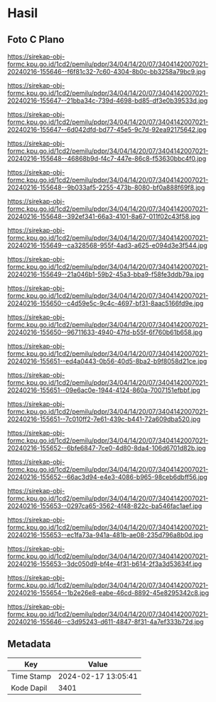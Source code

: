 # Hasil

## Foto C Plano

https://sirekap-obj-formc.kpu.go.id/1cd2/pemilu/pdpr/34/04/14/20/07/3404142007021-20240216-155646--f6f81c32-7c60-4304-8b0c-bb3258a79bc9.jpg

https://sirekap-obj-formc.kpu.go.id/1cd2/pemilu/pdpr/34/04/14/20/07/3404142007021-20240216-155647--21bba34c-739d-4698-bd85-df3e0b39533d.jpg

https://sirekap-obj-formc.kpu.go.id/1cd2/pemilu/pdpr/34/04/14/20/07/3404142007021-20240216-155647--6d042dfd-bd77-45e5-9c7d-92ea92175642.jpg

https://sirekap-obj-formc.kpu.go.id/1cd2/pemilu/pdpr/34/04/14/20/07/3404142007021-20240216-155648--46868b9d-f4c7-447e-86c8-f53630bbc4f0.jpg

https://sirekap-obj-formc.kpu.go.id/1cd2/pemilu/pdpr/34/04/14/20/07/3404142007021-20240216-155648--9b033af5-2255-473b-8080-bf0a888f69f8.jpg

https://sirekap-obj-formc.kpu.go.id/1cd2/pemilu/pdpr/34/04/14/20/07/3404142007021-20240216-155648--392ef341-66a3-4101-8a67-011f02c43f58.jpg

https://sirekap-obj-formc.kpu.go.id/1cd2/pemilu/pdpr/34/04/14/20/07/3404142007021-20240216-155649--ca328568-955f-4ad3-a625-e094d3e3f544.jpg

https://sirekap-obj-formc.kpu.go.id/1cd2/pemilu/pdpr/34/04/14/20/07/3404142007021-20240216-155649--21a046b1-59b2-45a3-bba9-f58fe3ddb79a.jpg

https://sirekap-obj-formc.kpu.go.id/1cd2/pemilu/pdpr/34/04/14/20/07/3404142007021-20240216-155650--c4d59e5c-9c4c-4697-bf31-8aac5166fd9e.jpg

https://sirekap-obj-formc.kpu.go.id/1cd2/pemilu/pdpr/34/04/14/20/07/3404142007021-20240216-155650--96711633-4940-47fd-b55f-6f760b61b658.jpg

https://sirekap-obj-formc.kpu.go.id/1cd2/pemilu/pdpr/34/04/14/20/07/3404142007021-20240216-155651--ed4a0443-0b56-40d5-8ba2-b9f8058d21ce.jpg

https://sirekap-obj-formc.kpu.go.id/1cd2/pemilu/pdpr/34/04/14/20/07/3404142007021-20240216-155651--09e6ac0e-1944-4124-860a-7007151efbbf.jpg

https://sirekap-obj-formc.kpu.go.id/1cd2/pemilu/pdpr/34/04/14/20/07/3404142007021-20240216-155651--7c010ff2-7e61-439c-b441-72a609dba520.jpg

https://sirekap-obj-formc.kpu.go.id/1cd2/pemilu/pdpr/34/04/14/20/07/3404142007021-20240216-155652--6bfe6847-7ce0-4d80-8da4-106d6701d82b.jpg

https://sirekap-obj-formc.kpu.go.id/1cd2/pemilu/pdpr/34/04/14/20/07/3404142007021-20240216-155652--66ac3d94-e4e3-4086-b965-98ceb6dbff56.jpg

https://sirekap-obj-formc.kpu.go.id/1cd2/pemilu/pdpr/34/04/14/20/07/3404142007021-20240216-155653--0297ca65-3562-4f48-822c-ba546fac1aef.jpg

https://sirekap-obj-formc.kpu.go.id/1cd2/pemilu/pdpr/34/04/14/20/07/3404142007021-20240216-155653--ec1fa73a-941a-481b-ae08-235d796a8b0d.jpg

https://sirekap-obj-formc.kpu.go.id/1cd2/pemilu/pdpr/34/04/14/20/07/3404142007021-20240216-155653--3dc050d9-bf4e-4f31-b614-2f3a3d53634f.jpg

https://sirekap-obj-formc.kpu.go.id/1cd2/pemilu/pdpr/34/04/14/20/07/3404142007021-20240216-155654--1b2e26e8-eabe-46cd-8892-45e8295342c8.jpg

https://sirekap-obj-formc.kpu.go.id/1cd2/pemilu/pdpr/34/04/14/20/07/3404142007021-20240216-155646--c3d95243-d611-4847-8f31-4a7ef333b72d.jpg


## Metadata

| Key        | Value               |
| ---------- | ------------------- |
| Time Stamp | 2024-02-17 13:05:41 |
| Kode Dapil | 3401                |



